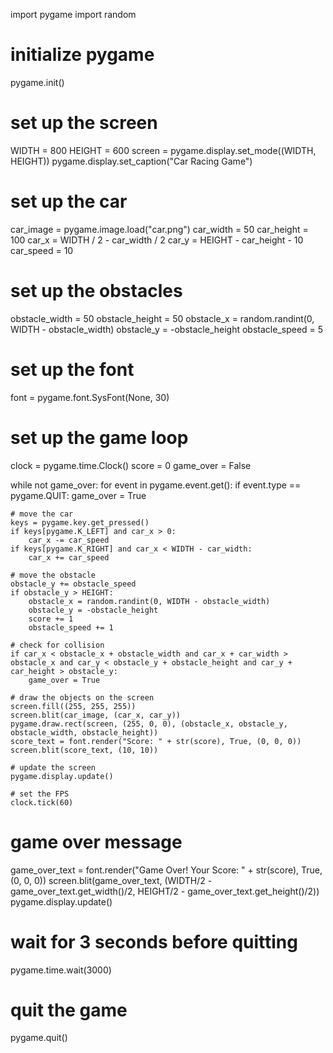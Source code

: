 import pygame
import random

# initialize pygame
pygame.init()

# set up the screen
WIDTH = 800
HEIGHT = 600
screen = pygame.display.set_mode((WIDTH, HEIGHT))
pygame.display.set_caption("Car Racing Game")

# set up the car
car_image = pygame.image.load("car.png")
car_width = 50
car_height = 100
car_x = WIDTH / 2 - car_width / 2
car_y = HEIGHT - car_height - 10
car_speed = 10

# set up the obstacles
obstacle_width = 50
obstacle_height = 50
obstacle_x = random.randint(0, WIDTH - obstacle_width)
obstacle_y = -obstacle_height
obstacle_speed = 5

# set up the font
font = pygame.font.SysFont(None, 30)

# set up the game loop
clock = pygame.time.Clock()
score = 0
game_over = False

while not game_over:
    for event in pygame.event.get():
        if event.type == pygame.QUIT:
            game_over = True

    # move the car
    keys = pygame.key.get_pressed()
    if keys[pygame.K_LEFT] and car_x > 0:
        car_x -= car_speed
    if keys[pygame.K_RIGHT] and car_x < WIDTH - car_width:
        car_x += car_speed

    # move the obstacle
    obstacle_y += obstacle_speed
    if obstacle_y > HEIGHT:
        obstacle_x = random.randint(0, WIDTH - obstacle_width)
        obstacle_y = -obstacle_height
        score += 1
        obstacle_speed += 1

    # check for collision
    if car_x < obstacle_x + obstacle_width and car_x + car_width > obstacle_x and car_y < obstacle_y + obstacle_height and car_y + car_height > obstacle_y:
        game_over = True

    # draw the objects on the screen
    screen.fill((255, 255, 255))
    screen.blit(car_image, (car_x, car_y))
    pygame.draw.rect(screen, (255, 0, 0), (obstacle_x, obstacle_y, obstacle_width, obstacle_height))
    score_text = font.render("Score: " + str(score), True, (0, 0, 0))
    screen.blit(score_text, (10, 10))

    # update the screen
    pygame.display.update()

    # set the FPS
    clock.tick(60)

# game over message
game_over_text = font.render("Game Over! Your Score: " + str(score), True, (0, 0, 0))
screen.blit(game_over_text, (WIDTH/2 - game_over_text.get_width()/2, HEIGHT/2 - game_over_text.get_height()/2))
pygame.display.update()

# wait for 3 seconds before quitting
pygame.time.wait(3000)

# quit the game
pygame.quit()
